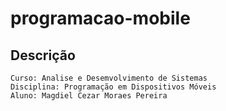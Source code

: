 # programacao-mobile

## Descrição

```
Curso: Analise e Desemvolvimento de Sistemas
Disciplina: Programação em Dispositivos Móveis
Aluno: Magdiel Cezar Moraes Pereira
```
